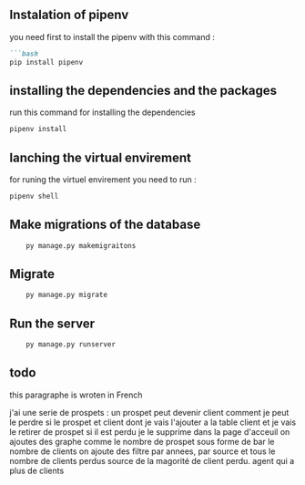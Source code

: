 
## Instalation of pipenv 
you need first to install the pipenv with this command : 
```markdown
```bash
pip install pipenv

```

## installing the dependencies and the packages
run this command for installing the dependencies 
```bash
pipenv install
```

## lanching the virtual envirement 
for runing the virtuel envirement you need to run : 

```bash 
pipenv shell 

```

## Make migrations of the database 

```bash
    py manage.py makemigraitons
```

## Migrate

```bash
    py manage.py migrate
```

## Run the server 
```bash
    py manage.py runserver
```

## todo 
this paragraphe is wroten in French

j'ai une serie de prospets :
un prospet peut devenir client comment je peut le perdre 
si le prospet et client dont je vais l'ajouter a la table client et je vais le retirer de prospet
si il est perdu je le supprime 
dans la page d'acceuil on ajoutes des graphe comme le nombre de prospet sous forme de bar 
le nombre de clients on ajoute des filtre par annees, par source et tous 
le nombre de clients perdus source de la magorité de client perdu.
agent qui a plus de clients